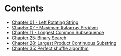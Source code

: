 Contents
==============================
* [Chapter 01 - Left Rotating String](01.0.md)
* [Chapter 07 - Maximum Subarray Problem](07.0.md)
* [Chapter 11 - Longest Common Subsequence](11.0.md)
* [Chapter 25: Binary Search](25.0.md)
* [Chapter 28: Largest Product Continuous Substring](28.0.md)
* [Chapter 35: Perfect shuffle algorithm](35.0.md)
